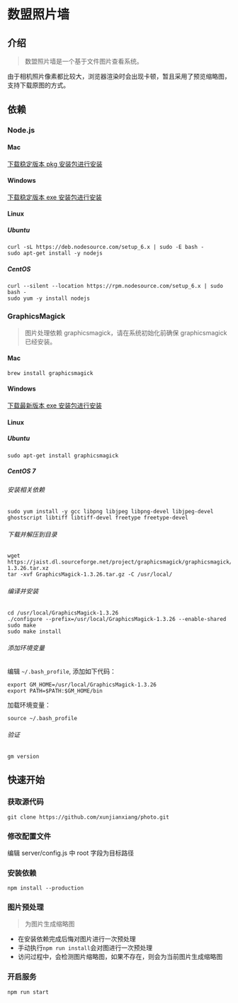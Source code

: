 # 数盟照片墙

## 介绍

> 数盟照片墙是一个基于文件图片查看系统。

由于相机照片像素都比较大，浏览器渲染时会出现卡顿，暂且采用了预览缩略图，支持下载原图的方式。

## 依赖
### Node.js

#### Mac

[下载稳定版本 pkg 安装包进行安装](https://nodejs.org/dist/v6.11.4/node-v6.11.4.pkg)

#### Windows

[下载稳定版本 exe 安装包进行安装](https://nodejs.org/dist/v6.11.4/node-v6.11.4-x64.msi)

#### Linux

##### Ubuntu

```
curl -sL https://deb.nodesource.com/setup_6.x | sudo -E bash -
sudo apt-get install -y nodejs
```

##### CentOS
```
curl --silent --location https://rpm.nodesource.com/setup_6.x | sudo bash -
sudo yum -y install nodejs
```

####

### GraphicsMagick

> 图片处理依赖 graphicsmagick，请在系统初始化前确保 graphicsmagick 已经安装。

#### Mac

```
brew install graphicsmagick
```

#### Windows

[下载最新版本 exe 安装包进行安装](http://ftp.icm.edu.pl/pub/unix/graphics/GraphicsMagick/windows/)


#### Linux

##### Ubuntu

`sudo apt-get install graphicsmagick`


##### CentOS 7
###### 安装相关依赖

```
sudo yum install -y gcc libpng libjpeg libpng-devel libjpeg-devel ghostscript libtiff libtiff-devel freetype freetype-devel
```


###### 下载并解压到目录

```
wget https://jaist.dl.sourceforge.net/project/graphicsmagick/graphicsmagick/1.3.26/GraphicsMagick-1.3.26.tar.xz
tar -xvf GraphicsMagick-1.3.26.tar.gz -C /usr/local/
```

###### 编译并安装

```
cd /usr/local/GraphicsMagick-1.3.26
./configure --prefix=/usr/local/GraphicsMagick-1.3.26 --enable-shared
sudo make
sudo make install
```

###### 添加环境变量

编辑 `~/.bash_profile`, 添加如下代码：
```
export GM_HOME=/usr/local/GraphicsMagick-1.3.26
export PATH=$PATH:$GM_HOME/bin
```

加载环境变量：

```
source ~/.bash_profile
```

###### 验证
```
gm version
```

## 快速开始

### 获取源代码

```
git clone https://github.com/xunjianxiang/photo.git
```

### 修改配置文件

编辑 server/config.js 中 root 字段为目标路径

### 安装依赖

```
npm install --production
```

### 图片预处理

> 为图片生成缩略图

* 在安装依赖完成后悔对图片进行一次预处理
* 手动执行`npm run install`会对图进行一次预处理
* 访问过程中，会检测图片缩略图，如果不存在，则会为当前图片生成缩略图

### 开启服务

```
npm run start
```
